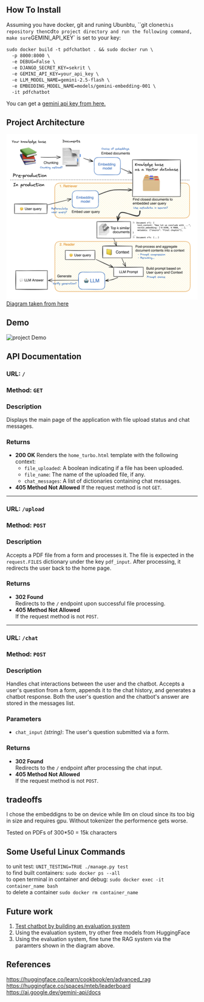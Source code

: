 ## How To Install
Assuming you have docker, git and runing Ubunbtu, ``git clone` this repository then `cd` to project directory and run the following command, make sure `GEMINI_API_KEY` is set to your key:

```
sudo docker build -t pdfchatbot . && sudo docker run \
  -p 8000:8000 \
  -e DEBUG=False \
  -e DJANGO_SECRET_KEY=sekrit \
  -e GEMINI_API_KEY=your_api_key \
  -e LLM_MODEL_NAME=gemini-2.5-flash \
  -e EMBEDDING_MODEL_NAME=models/gemini-embedding-001 \
  -it pdfchatbot
```
You can get a [gemini api key from here.](https://ai.google.dev/gemini-api/docs/quickstart)
## Project Architecture

![Project Architecture Diagram](media/RAG_workflow.png)
[Diagram taken from here](https://huggingface.co/learn/cookbook/en/advanced_rag9)

## Demo

![project Demo](media/pdfchatbot_demo.gif)

## API Documentation

### **URL:** `/`  
### **Method:** `GET`

### Description
Displays the main page of the application with file upload status and chat messages.

### Returns
- **200 OK**
  Renders the `home_turbo.html` template with the following context:
  - `file_uploaded`: A boolean indicating if a file has been uploaded.
  - `file_name`: The name of the uploaded file, if any.
  - `chat_messages`: A list of dictionaries containing chat messages.
- **405 Method Not Allowed**
  If the request method is not `GET`.

---

### **URL:** `/upload`  
### **Method:** `POST`

### Description
Accepts a PDF file from a form and processes it. The file is expected in the `request.FILES` dictionary under the key `pdf_input`. After processing, it redirects the user back to the home page.

### Returns
- **302 Found**  
  Redirects to the `/` endpoint upon successful file processing.
- **405 Method Not Allowed**  
  If the request method is not `POST`.

---

### **URL:** `/chat`  
### **Method:** `POST`

### Description
Handles chat interactions between the user and the chatbot. Accepts a user's question from a form, appends it to the chat history, and generates a chatbot response. Both the user's question and the chatbot's answer are stored in the messages list.

### Parameters
- `chat_input` *(string)*: The user's question submitted via a form.

### Returns
- **302 Found**  
  Redirects to the `/` endpoint after processing the chat input.
- **405 Method Not Allowed**  
  If the request method is not `POST`.

## tradeoffs
I chose the embeddigns to be on device while llm on cloud since its too big in size and requires gpu.
Without tokenizer the performence gets worse.

Tested on PDFs of 300*50 = 15k characters

## Some Useful Linux Commands

to unit test: `UNIT_TESTING=TRUE ./manage.py test`  
to find built containers: `sudo docker ps --all`  
to open terminal in container and debug: `sudo docker exec -it container_name bash`  
to delete a container `sudo docker rm container_name`


## Future work
1. [Test chatbot by building an evaluation system](https://huggingface.co/learn/cookbook/en/rag_evaluation) 
1. Using the evaluation system, try other free models from HuggingFace
1. Using the evaluation system, fine tune the RAG system via the paramters shown in the diagram above.

## References
https://huggingface.co/learn/cookbook/en/advanced_rag
https://huggingface.co/spaces/mteb/leaderboard
https://ai.google.dev/gemini-api/docs